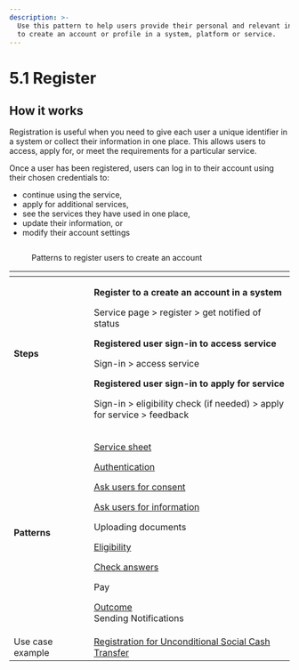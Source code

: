 ```yaml
---
description: >-
  Use this pattern to help users provide their personal and relevant information
  to create an account or profile in a system, platform or service.
---
```


# 5.1 Register

## How it works

Registration is useful when you need to give each user a unique identifier in a system or collect their information in one place. This allows users to access, apply for, or meet the requirements for a particular service.

Once a user has been registered, users can log in to their account using their chosen credentials to:

* continue using the service,
* apply for additional services,
* see the services they have used in one place,
* update their information, or
* modify their account settings

<figure><img src="../../../@site/static/img/image (6).png" alt=""><figcaption><p>Patterns to register users to create an account</p></figcaption></figure>

<table data-header-hidden><thead><tr><th width="128"></th><th></th></tr></thead><tbody><tr><td><strong>Steps</strong></td><td><p><strong>Register to a create an account in a system</strong></p><p>Service page > register > get notified of status</p><p><strong>Registered user sign-in to access service</strong></p><p>Sign-in > access service</p><p><strong>Registered user sign-in to apply for service</strong></p><p>Sign-in > eligibility check (if needed) > apply for service > feedback</p></td></tr><tr><td><strong>Patterns</strong></td><td><p><a href="../6-page-templates/7.9-service-sheet.md">Service sheet</a></p><p><a href="6.2-authenticate.md">Authentication</a></p><p><a href="../6-page-templates/7.10-asking-users-for-consent.md">Ask users for consent</a></p><p><a href="../6-page-templates/7.12-asking-users-for-information.md">Ask users for information</a></p><p>Uploading documents</p><p><a href="6.5-check-a-users-eligibility.md">Eligibility</a></p><p><a href="../6-page-templates/7.14-check-answers.md">Check answers</a></p><p>Pay</p><p><a href="../6-page-templates/7.15-outcome.md">Outcome</a><br>Sending Notifications</p></td></tr><tr><td>Use case example</td><td><a href="https://govstack.gitbook.io/use-cases/readme/inst-1-unconditional-social-cash-transfer#2-registration">Registration for Unconditional Social Cash Transfer</a></td></tr></tbody></table>
